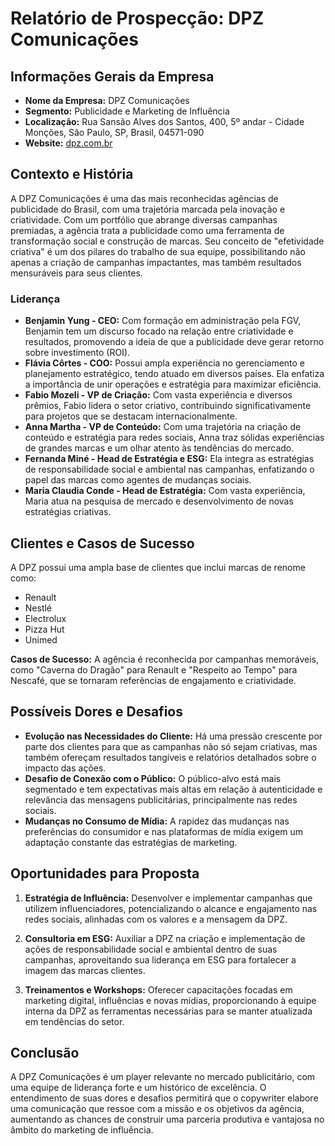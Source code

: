 # Relatório de Prospecção: DPZ Comunicações

## Informações Gerais da Empresa
- **Nome da Empresa:** DPZ Comunicações
- **Segmento:** Publicidade e Marketing de Influência
- **Localização:** Rua Sansão Alves dos Santos, 400, 5º andar - Cidade Monções, São Paulo, SP, Brasil, 04571-090
- **Website:** [dpz.com.br](http://www.dpz.com.br)

## Contexto e História
A DPZ Comunicações é uma das mais reconhecidas agências de publicidade do Brasil, com uma trajetória marcada pela inovação e criatividade. Com um portfólio que abrange diversas campanhas premiadas, a agência trata a publicidade como uma ferramenta de transformação social e construção de marcas. Seu conceito de "efetividade criativa" é um dos pilares do trabalho de sua equipe, possibilitando não apenas a criação de campanhas impactantes, mas também resultados mensuráveis para seus clientes.

### Liderança
- **Benjamin Yung - CEO:** Com formação em administração pela FGV, Benjamin tem um discurso focado na relação entre criatividade e resultados, promovendo a ideia de que a publicidade deve gerar retorno sobre investimento (ROI).
- **Flávia Côrtes - COO:** Possui ampla experiência no gerenciamento e planejamento estratégico, tendo atuado em diversos países. Ela enfatiza a importância de unir operações e estratégia para maximizar eficiência.
- **Fabio Mozeli - VP de Criação:** Com vasta experiência e diversos prêmios, Fabio lidera o setor criativo, contribuindo significativamente para projetos que se destacam internacionalmente.
- **Anna Martha - VP de Conteúdo:** Com uma trajetória na criação de conteúdo e estratégia para redes sociais, Anna traz sólidas experiências de grandes marcas e um olhar atento às tendências do mercado.
- **Fernanda Miné - Head de Estratégia e ESG:** Ela integra as estratégias de responsabilidade social e ambiental nas campanhas, enfatizando o papel das marcas como agentes de mudanças sociais.
- **Maria Claudia Conde - Head de Estratégia:** Com vasta experiência, Maria atua na pesquisa de mercado e desenvolvimento de novas estratégias criativas.

## Clientes e Casos de Sucesso
A DPZ possui uma ampla base de clientes que inclui marcas de renome como:
- Renault
- Nestlé
- Electrolux
- Pizza Hut
- Unimed

**Casos de Sucesso:** A agência é reconhecida por campanhas memoráveis, como "Caverna do Dragão" para Renault e "Respeito ao Tempo" para Nescafé, que se tornaram referências de engajamento e criatividade.

## Possíveis Dores e Desafios
- **Evolução nas Necessidades do Cliente:** Há uma pressão crescente por parte dos clientes para que as campanhas não só sejam criativas, mas também ofereçam resultados tangíveis e relatórios detalhados sobre o impacto das ações.
- **Desafio de Conexão com o Público:** O público-alvo está mais segmentado e tem expectativas mais altas em relação à autenticidade e relevância das mensagens publicitárias, principalmente nas redes sociais.
- **Mudanças no Consumo de Mídia:** A rapidez das mudanças nas preferências do consumidor e nas plataformas de mídia exigem um adaptação constante das estratégias de marketing.

## Oportunidades para Proposta
1. **Estratégia de Influência:** Desenvolver e implementar campanhas que utilizem influenciadores, potencializando o alcance e engajamento nas redes sociais, alinhadas com os valores e a mensagem da DPZ.
   
2. **Consultoria em ESG:** Auxiliar a DPZ na criação e implementação de ações de responsabilidade social e ambiental dentro de suas campanhas, aproveitando sua liderança em ESG para fortalecer a imagem das marcas clientes.

3. **Treinamentos e Workshops:** Oferecer capacitações focadas em marketing digital, influências e novas mídias, proporcionando à equipe interna da DPZ as ferramentas necessárias para se manter atualizada em tendências do setor.

## Conclusão
A DPZ Comunicações é um player relevante no mercado publicitário, com uma equipe de liderança forte e um histórico de excelência. O entendimento de suas dores e desafios permitirá que o copywriter elabore uma comunicação que ressoe com a missão e os objetivos da agência, aumentando as chances de construir uma parceria produtiva e vantajosa no âmbito do marketing de influência.